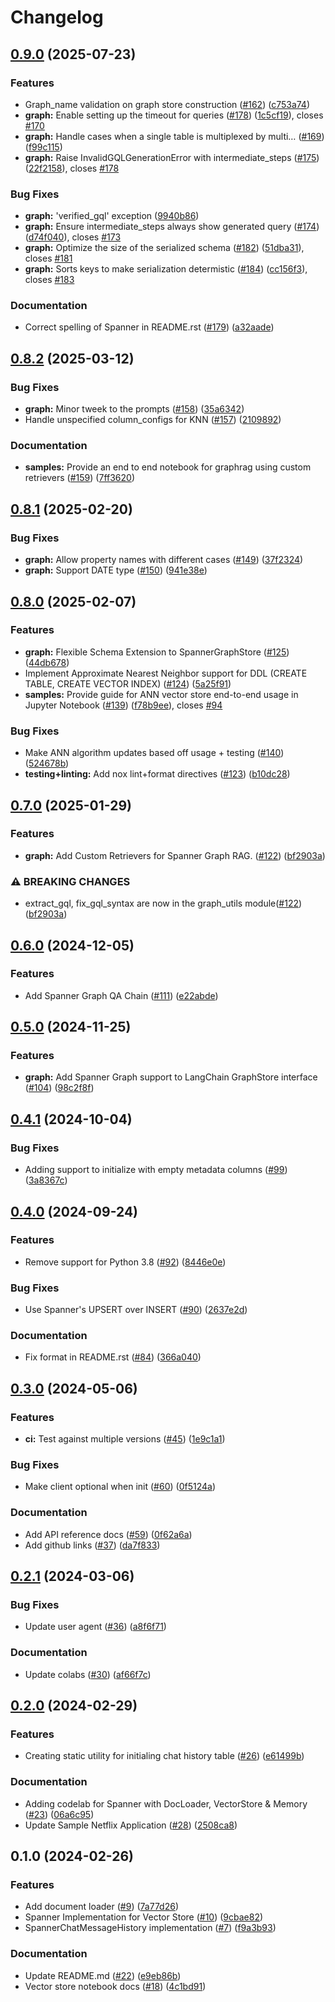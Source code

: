 # Changelog

## [0.9.0](https://github.com/googleapis/langchain-google-spanner-python/compare/v0.8.2...v0.9.0) (2025-07-23)


### Features

* Graph_name validation on graph store construction ([#162](https://github.com/googleapis/langchain-google-spanner-python/issues/162)) ([c753a74](https://github.com/googleapis/langchain-google-spanner-python/commit/c753a747f600582f14503d6ed29281a50f997b34))
* **graph:** Enable setting up the timeout for queries ([#178](https://github.com/googleapis/langchain-google-spanner-python/issues/178)) ([1c5cf19](https://github.com/googleapis/langchain-google-spanner-python/commit/1c5cf19f615fe85afbfb94fc30b1ff1112540f5b)), closes [#170](https://github.com/googleapis/langchain-google-spanner-python/issues/170)
* **graph:** Handle cases when a single table is multiplexed by multi… ([#169](https://github.com/googleapis/langchain-google-spanner-python/issues/169)) ([f99c115](https://github.com/googleapis/langchain-google-spanner-python/commit/f99c1153901fddb6f5f28dba89c9a871910bd7db))
* **graph:** Raise InvalidGQLGenerationError with intermediate_steps ([#175](https://github.com/googleapis/langchain-google-spanner-python/issues/175)) ([22f2158](https://github.com/googleapis/langchain-google-spanner-python/commit/22f215813785699c048b48dae33d69aa9b963e15)), closes [#178](https://github.com/googleapis/langchain-google-spanner-python/issues/178)


### Bug Fixes

* **graph:** 'verified_gql' exception ([9940b86](https://github.com/googleapis/langchain-google-spanner-python/commit/9940b86bb2c8a21961f6abf77612afc4c8168f77))
* **graph:** Ensure intermediate_steps always show generated query ([#174](https://github.com/googleapis/langchain-google-spanner-python/issues/174)) ([d74f040](https://github.com/googleapis/langchain-google-spanner-python/commit/d74f0400075f56e9b43880d548a463a5e4ad44a3)), closes [#173](https://github.com/googleapis/langchain-google-spanner-python/issues/173)
* **graph:** Optimize the size of the serialized schema ([#182](https://github.com/googleapis/langchain-google-spanner-python/issues/182)) ([51dba31](https://github.com/googleapis/langchain-google-spanner-python/commit/51dba31fa6b83d5a36ffa1d7f605fe1f01dd8786)), closes [#181](https://github.com/googleapis/langchain-google-spanner-python/issues/181)
* **graph:** Sorts keys to make serialization determistic ([#184](https://github.com/googleapis/langchain-google-spanner-python/issues/184)) ([cc156f3](https://github.com/googleapis/langchain-google-spanner-python/commit/cc156f3c9ecc569f3792a12374d0fecfe9fed207)), closes [#183](https://github.com/googleapis/langchain-google-spanner-python/issues/183)


### Documentation

* Correct spelling of Spanner in README.rst ([#179](https://github.com/googleapis/langchain-google-spanner-python/issues/179)) ([a32aade](https://github.com/googleapis/langchain-google-spanner-python/commit/a32aade70a2b6029e7323ecf0498a4b0624e5f13))

## [0.8.2](https://github.com/googleapis/langchain-google-spanner-python/compare/v0.8.1...v0.8.2) (2025-03-12)


### Bug Fixes

* **graph:** Minor tweek to the prompts ([#158](https://github.com/googleapis/langchain-google-spanner-python/issues/158)) ([35a6342](https://github.com/googleapis/langchain-google-spanner-python/commit/35a6342b333e0d307d58b2751b07ba775eebf4a5))
* Handle unspecified column_configs for KNN ([#157](https://github.com/googleapis/langchain-google-spanner-python/issues/157)) ([2109892](https://github.com/googleapis/langchain-google-spanner-python/commit/2109892dfc0deac923fc413bf8527c588c61a3d6))


### Documentation

* **samples:** Provide an end to end notebook for graphrag using custom retrievers ([#159](https://github.com/googleapis/langchain-google-spanner-python/issues/159)) ([7ff3620](https://github.com/googleapis/langchain-google-spanner-python/commit/7ff362068288841e5c6f5cdb58038539022e75fe))

## [0.8.1](https://github.com/googleapis/langchain-google-spanner-python/compare/v0.8.0...v0.8.1) (2025-02-20)


### Bug Fixes

* **graph:** Allow property names with different cases ([#149](https://github.com/googleapis/langchain-google-spanner-python/issues/149)) ([37f2324](https://github.com/googleapis/langchain-google-spanner-python/commit/37f2324c37c83bcbbbeb7e04e34337c1d11edbe9))
* **graph:** Support DATE type ([#150](https://github.com/googleapis/langchain-google-spanner-python/issues/150)) ([941e38e](https://github.com/googleapis/langchain-google-spanner-python/commit/941e38eece81612dfd42f7e5343e6f3691605fa9))

## [0.8.0](https://github.com/googleapis/langchain-google-spanner-python/compare/v0.7.0...v0.8.0) (2025-02-07)


### Features

* **graph:** Flexible Schema Extension to SpannerGraphStore ([#125](https://github.com/googleapis/langchain-google-spanner-python/issues/125)) ([44db678](https://github.com/googleapis/langchain-google-spanner-python/commit/44db67837dd81344fecfe068c2036d5a5345aecf))
* Implement Approximate Nearest Neighbor support for DDL (CREATE TABLE, CREATE VECTOR INDEX) ([#124](https://github.com/googleapis/langchain-google-spanner-python/issues/124)) ([5a25f91](https://github.com/googleapis/langchain-google-spanner-python/commit/5a25f91d5e96e19fc7b05b50fc98b79baa8b8f9e))
* **samples:** Provide guide for ANN vector store end-to-end usage in Jupyter Notebook ([#139](https://github.com/googleapis/langchain-google-spanner-python/issues/139)) ([f78b9ee](https://github.com/googleapis/langchain-google-spanner-python/commit/f78b9ee37497876946745f5ed78c2c62b185b3eb)), closes [#94](https://github.com/googleapis/langchain-google-spanner-python/issues/94)


### Bug Fixes

* Make ANN algorithm updates based off usage + testing ([#140](https://github.com/googleapis/langchain-google-spanner-python/issues/140)) ([524678b](https://github.com/googleapis/langchain-google-spanner-python/commit/524678b3038e61d73fb49469a678ef16cdf8ae7c))
* **testing+linting:** Add nox lint+format directives ([#123](https://github.com/googleapis/langchain-google-spanner-python/issues/123)) ([b10dc28](https://github.com/googleapis/langchain-google-spanner-python/commit/b10dc28ac0f30b0907be2c0747c1890d4d0ba034))

## [0.7.0](https://github.com/googleapis/langchain-google-spanner-python/compare/v0.6.0...v0.7.0) (2025-01-29)


### Features

* **graph:** Add Custom Retrievers for Spanner Graph RAG. ([#122](https://github.com/googleapis/langchain-google-spanner-python/issues/122)) ([bf2903a](https://github.com/googleapis/langchain-google-spanner-python/commit/bf2903a2a12910d97503a6032bf413ddafe256cf))


### ⚠ BREAKING CHANGES

* extract_gql, fix_gql_syntax are now in the graph_utils module([#122](https://github.com/googleapis/langchain-google-spanner-python/issues/122)) ([bf2903a](https://github.com/googleapis/langchain-google-spanner-python/commit/bf2903a2a12910d97503a6032bf413ddafe256cf))

## [0.6.0](https://github.com/googleapis/langchain-google-spanner-python/compare/v0.5.0...v0.6.0) (2024-12-05)


### Features

* Add Spanner Graph QA Chain ([#111](https://github.com/googleapis/langchain-google-spanner-python/issues/111)) ([e22abde](https://github.com/googleapis/langchain-google-spanner-python/commit/e22abde9a94625ee69f8975fc0950cedd11bc542))

## [0.5.0](https://github.com/googleapis/langchain-google-spanner-python/compare/v0.4.1...v0.5.0) (2024-11-25)


### Features

* **graph:** Add Spanner Graph support to LangChain GraphStore interface ([#104](https://github.com/googleapis/langchain-google-spanner-python/issues/104)) ([98c2f8f](https://github.com/googleapis/langchain-google-spanner-python/commit/98c2f8f395e71813f6b1d59e2dedb8c053fee7eb))

## [0.4.1](https://github.com/googleapis/langchain-google-spanner-python/compare/v0.4.0...v0.4.1) (2024-10-04)


### Bug Fixes

* Adding support to initialize with empty metadata columns ([#99](https://github.com/googleapis/langchain-google-spanner-python/issues/99)) ([3a8367c](https://github.com/googleapis/langchain-google-spanner-python/commit/3a8367c82705f352cb263ebfed30da02977de4cc))

## [0.4.0](https://github.com/googleapis/langchain-google-spanner-python/compare/v0.3.0...v0.4.0) (2024-09-24)


### Features

* Remove support for Python 3.8 ([#92](https://github.com/googleapis/langchain-google-spanner-python/issues/92)) ([8446e0e](https://github.com/googleapis/langchain-google-spanner-python/commit/8446e0e68b5a86d9ad96925908159aa4c5e9b484))


### Bug Fixes

* Use Spanner's UPSERT over INSERT ([#90](https://github.com/googleapis/langchain-google-spanner-python/issues/90)) ([2637e2d](https://github.com/googleapis/langchain-google-spanner-python/commit/2637e2de2ab75dfd51abff7cf0b0c5cd90e6cec9))


### Documentation

* Fix format in README.rst ([#84](https://github.com/googleapis/langchain-google-spanner-python/issues/84)) ([366a040](https://github.com/googleapis/langchain-google-spanner-python/commit/366a040828fdecc28217661955d9c6376808cc9c))

## [0.3.0](https://github.com/googleapis/langchain-google-spanner-python/compare/v0.2.1...v0.3.0) (2024-05-06)


### Features

* **ci:** Test against multiple versions ([#45](https://github.com/googleapis/langchain-google-spanner-python/issues/45)) ([1e9c1a1](https://github.com/googleapis/langchain-google-spanner-python/commit/1e9c1a1fcadc85f5f45837cdef1261c697cc89f7))


### Bug Fixes

* Make client optional when init ([#60](https://github.com/googleapis/langchain-google-spanner-python/issues/60)) ([0f5124a](https://github.com/googleapis/langchain-google-spanner-python/commit/0f5124a97b6d7c6fcba13bf22b4e01b41d62d347))


### Documentation

* Add API reference docs ([#59](https://github.com/googleapis/langchain-google-spanner-python/issues/59)) ([0f62a6a](https://github.com/googleapis/langchain-google-spanner-python/commit/0f62a6af8399349da06a366d8a29f792a7bcf049))
* Add github links ([#37](https://github.com/googleapis/langchain-google-spanner-python/issues/37)) ([da7f833](https://github.com/googleapis/langchain-google-spanner-python/commit/da7f833aec89f176379f18f16ef5bc069b5470e0))

## [0.2.1](https://github.com/googleapis/langchain-google-spanner-python/compare/v0.2.0...v0.2.1) (2024-03-06)


### Bug Fixes

* Update user agent ([#36](https://github.com/googleapis/langchain-google-spanner-python/issues/36)) ([a8f6f71](https://github.com/googleapis/langchain-google-spanner-python/commit/a8f6f71e9e2567f03d1428cf7c76304f4fa4aa8e))


### Documentation

* Update colabs ([#30](https://github.com/googleapis/langchain-google-spanner-python/issues/30)) ([af66f7c](https://github.com/googleapis/langchain-google-spanner-python/commit/af66f7c13b0e9a972718e57ce64ce73348035940))

## [0.2.0](https://github.com/googleapis/langchain-google-spanner-python/compare/v0.1.0...v0.2.0) (2024-02-29)


### Features

* Creating static utility for initialing chat history table ([#26](https://github.com/googleapis/langchain-google-spanner-python/issues/26)) ([e61499b](https://github.com/googleapis/langchain-google-spanner-python/commit/e61499b8146b2050e6ce7a59e8fc2d3496e77eff))


### Documentation

* Adding codelab for Spanner with DocLoader, VectorStore  & Memory ([#23](https://github.com/googleapis/langchain-google-spanner-python/issues/23)) ([06a6c95](https://github.com/googleapis/langchain-google-spanner-python/commit/06a6c95a01184e712ffda3a74fbe1cc22c495297))
* Update Sample Netflix Application ([#28](https://github.com/googleapis/langchain-google-spanner-python/issues/28)) ([2508ca8](https://github.com/googleapis/langchain-google-spanner-python/commit/2508ca8cb28e277fa538db842d9d35ed60b4db44))

## 0.1.0 (2024-02-26)


### Features

* Add document loader ([#9](https://github.com/googleapis/langchain-google-spanner-python/issues/9)) ([7a77d26](https://github.com/googleapis/langchain-google-spanner-python/commit/7a77d2616e2feacd7130852adb6e5d2aaab81da2))
* Spanner Implementation for Vector Store ([#10](https://github.com/googleapis/langchain-google-spanner-python/issues/10)) ([9cbae82](https://github.com/googleapis/langchain-google-spanner-python/commit/9cbae82b4c2093344071124b08f1a745a77580a7))
* SpannerChatMessageHistory implementation ([#7](https://github.com/googleapis/langchain-google-spanner-python/issues/7)) ([f9a3b93](https://github.com/googleapis/langchain-google-spanner-python/commit/f9a3b931dd61079ddb16f410ab2f9c47bde623ea))


### Documentation

* Update README.md ([#22](https://github.com/googleapis/langchain-google-spanner-python/issues/22)) ([e9eb86b](https://github.com/googleapis/langchain-google-spanner-python/commit/e9eb86babba490fd0dbb19e67ad50603d5959615))
* Vector store notebook docs ([#18](https://github.com/googleapis/langchain-google-spanner-python/issues/18)) ([4c1bd91](https://github.com/googleapis/langchain-google-spanner-python/commit/4c1bd917db03408058dd5169a8047990590cf43b))
